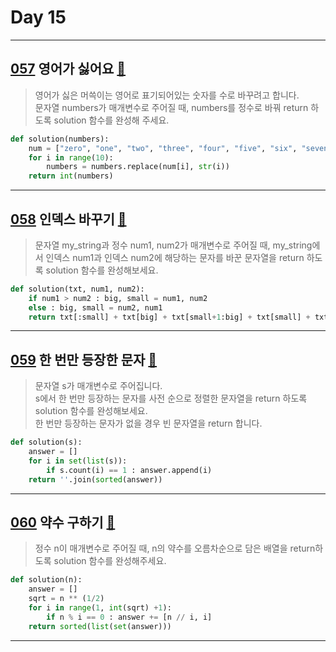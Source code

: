 # Day 15

---

## [057] 영어가 싫어요 [🔎][057]

> 영어가 싫은 머쓱이는 영어로 표기되어있는 숫자를 수로 바꾸려고 합니다.  
> 문자열 numbers가 매개변수로 주어질 때, numbers를 정수로 바꿔 return 하도록 solution 함수를 완성해 주세요.

```python
def solution(numbers):
    num = ["zero", "one", "two", "three", "four", "five", "six", "seven", "eight", "nine"]
    for i in range(10):
        numbers = numbers.replace(num[i], str(i))
    return int(numbers)
```

---

## [058] 인덱스 바꾸기 [🔎][058]

> 문자열 my_string과 정수 num1, num2가 매개변수로 주어질 때,
> my_string에서 인덱스 num1과 인덱스 num2에 해당하는 문자를 바꾼 문자열을 return 하도록 solution 함수를 완성해보세요.

```python
def solution(txt, num1, num2):
    if num1 > num2 : big, small = num1, num2
    else : big, small = num2, num1
    return txt[:small] + txt[big] + txt[small+1:big] + txt[small] + txt[big+1:]
```

---

## [059] 한 번만 등장한 문자 [🔎][059]

> 문자열 s가 매개변수로 주어집니다.  
> s에서 한 번만 등장하는 문자를 사전 순으로 정렬한 문자열을 return 하도록 solution 함수를 완성해보세요.  
> 한 번만 등장하는 문자가 없을 경우 빈 문자열을 return 합니다.

```python
def solution(s):
    answer = []
    for i in set(list(s)):
        if s.count(i) == 1 : answer.append(i)
    return ''.join(sorted(answer))
```

---

## [060] 약수 구하기 [🔎][060]

> 정수 n이 매개변수로 주어질 때, n의 약수를 오름차순으로 담은 배열을 return하도록 solution 함수를 완성해주세요.

```python
def solution(n):
    answer = []
    sqrt = n ** (1/2)
    for i in range(1, int(sqrt) +1):
        if n % i == 0 : answer += [n // i, i]
    return sorted(list(set(answer)))
```

---

[057]: https://school.programmers.co.kr/learn/courses/30/lessons/120894
[058]: https://school.programmers.co.kr/learn/courses/30/lessons/120895
[059]: https://school.programmers.co.kr/learn/courses/30/lessons/120896
[060]: https://school.programmers.co.kr/learn/courses/30/lessons/120897
